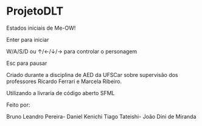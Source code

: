 # ProjetoDLT
Estados iniciais de Me-OW!

Enter para iniciar

W/A/S/D ou ↑/←/↓/→ para controlar o personagem

Esc para pausar

Criado durante a disciplina de AED da UFSCar sobre supervisão dos professores Ricardo Ferrari e Marcela Ribeiro.

Utilizando a livraria de código aberto SFML

Feito por:

Bruno Leandro Pereira-
Daniel Kenichi Tiago Tateishi-
João Dini de Miranda
